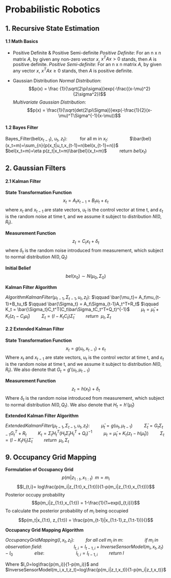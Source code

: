 <script type="text/javascript" src="https://cdn.mathjax.org/mathjax/latest/MathJax.js?config=TeX-AMS_HTML"></script>

# Probabilistic Robotics
## 1. Recursive State Estimation
#### 1.1 Math Basics

- Positive Definite & Positive Semi-definite
*Positive Definite*: For an n x n matrix $A$, by given any non-zero vector $x$, $x^TAx>0$ stands, then $A$ is positive definite.
*Positive Semi-definite*: For an n x n matrix $A$, by given any vector $x$, $x^TAx \ge0$ stands, then $A$ is positive definite.

- Gaussian Distribution
*Normal Distribution*: 
$$p(x) = \frac {1}{\sqrt{2\pi\sigma}}exp(-\frac{(x-\mu)^2}{2\sigma^2})$$
*Multivariate Gaussian Distribution*: 
$$p(x) = \frac{1}{\sqrt{det(2\pi\Sigma)}}exp(-\frac{1}{2}(x-\mu)^T\Sigma^{-1}(x-\mu))$$

#### 1.2 Bayes Filter
Bayes_Filter(bel($x_{t-1}$), $u_t$, $z_t$):
$\qquad$ for all m in $x_t$:
$\qquad\qquad$$\bar{bel}(x_t=m)=\sum_{n}{p(x_t|u_t,x_{t-1}=n)bel(x_{t-1}=n)}$
$\qquad\qquad$$bel(x_t=m)=\eta p(z_t|x_t=m)\bar{bel}(x_t=m)$
$\qquad$ return $bel(x_t)$

## 2. Gaussian Filters

#### 2.1 Kalman Filter

**State Transformation Function**
 $$x_t = A_tx_{t-1}+B_tu_t+\varepsilon_t$$
 where $x_t$ and $x_{t-1}$ are state vectors, $u_t$ is the control vector at time t, and $\varepsilon_t$ is the random noise at time t, and we assume it subject to distribution $N(0, R_t)$.

**Measurement Function**
 $$z_t=C_tx_t+\delta_t$$
where $\delta_t$ is the random noise introduced from measurement, which subject to normal distribution $N(0, Q_t)$

**Initial Belief**
$$bel(x_0) \sim N(\mu_0, \Sigma_0)$$

**Kalman Filter Algorithm**

$AlgorithmKalmanFilter(\mu_{t-1}, \Sigma_{t-1},u_t, z_t):$
$\qquad    \bar{\mu_t}= A_t\mu_{t-1}+B_tu_t$
$\qquad    \bar{\Sigma_t} = A_t\Sigma_{t-1}A_t^T+R_t$
$\qquad    K_t = \bar{\Sigma_t}C_t^T(C_t\bar\Sigma_tC_t^T+Q_t)^{-1}$
$\qquad    \mu_t = \bar\mu_t + K_t(z_t-C_t\bar\mu_t)$ 
$\qquad    \Sigma_t = (I-K_tC_t)\bar\Sigma_t$
$\qquad    return\:\;\mu_t, \Sigma_t$

#### 2.2 Extended Kalman Filter

**State Transformation Function**
 $$x_t = g(u_t, x_{t-1})+\varepsilon_t$$
 Where $x_t$ and $x_{t-1}$ are state vectors, $u_t$ is the control vector at time t, and $\varepsilon_t$ is the random noise at time t, and we assume it subject to distribution $N(0, R_t)$. We also denote that $G_t = g'(u_t, \mu_{t-1})$

**Measurement Function**
 $$z_t=h(x_t)+\delta_t$$
Where $\delta_t$ is the random noise introduced from measurement, which subject to normal distribution $N(0, Q_t)$. We also denote that $H_t=h'(\bar\mu_t)$

**Extended Kalman Filter Algorithm**

$ExtendedKalmanFilter(\mu_{t-1}, \Sigma_{t-1},u_t, z_t):$
$\qquad    \bar\mu_t = g(u_t, \mu_{t-1})$
$\qquad    \bar\Sigma_t = G_t\Sigma_{t-1}G_t^T+R_t$
$\qquad    K_t=\bar\Sigma_tH_t^T(H_t\bar\Sigma_tH_t^T+Q_t)^{-1}$
$\qquad    \mu_t = \bar\mu_t + K_t(z_t-h(\bar\mu_t))$
$\qquad    \Sigma_t=(I-K_tH_t)\bar\Sigma_t$
$\qquad    return\;\;\mu_t, \Sigma_t$

## 9. Occupancy Grid Mapping
**Formulation of Occupancy Grid**
$$p(m|z_{1:t},x_{1:t})\;\;m={m_i}$$
$$l_{t,i}= log\frac{p(m_i|z_{1:t},x_{1:t})}{1-p(m_i|z_{1:t},x_{1:t})}$$
Posterior occupy probability
$$p(m_i|z_{1:t},x_{1:t}) = 1-\frac{1}{1+exp(l_{t,i})}$$
To calculate the posterior probability of $m_i$ being occupied
$$p(m_t|x_{1:t}, z_{1:t}) = \frac{p(m_{t-1}|x_{1:t-1},z_{1:t-1})}{}$$


**Occupancy Grid Mapping Algorithm**

$OccupancyGridMapping(l, x_t, z_t):$
$\qquad    for\; all\;cell\;m_i\;in\;m:$
$\qquad \qquad   if\;m_i\;in\;observation\;field:$
$\qquad \qquad \qquad    l_{t,i} = l_{t-1,i}+InverseSensorModel(m_i,x_t,z_t)-l_0$
$\qquad \qquad else:$
$\qquad \qquad \qquad l_{t,i}=l_{t-1,i}$
$\qquad return\;l$

Where $l_0=log\frac{p(m_i)}{1-p(m_i)}$ and $InverseSensorModel(m_i,x_t,z_t)=log\frac{p(m_i|z_t,x_t)}{1-p(m_i|z_t,x_t)}$



<!--stackedit_data:
eyJoaXN0b3J5IjpbLTU4ODMwNDIyNCwtOTg5NTQwMzQ0LDc1OD
Q3NjkwMCw0MjIyNjM0MDQsLTEyNDUxMzY1NCwtMTk1MzAxODYw
OCw3NzgwNzcwMzEsMTI5Mjc4MzUyNywtMjI5NTY2NTUzLC01NT
Q0MjA0NzAsLTU1NDQyMDQ3MCwtNDM1MTcyNzE3LDEzMTc4OTg3
MSwtOTU0NzEwMzE0LC00MTM3MTk4MDIsNTg5MDE1MTI0LC0xMT
YxNDE4MTksLTUwNTU4MDA2OCwxNDI5MDQ5MzcwLC0yMTMyNzY5
M119
-->